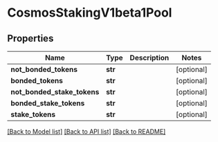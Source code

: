 # CosmosStakingV1beta1Pool

## Properties
Name | Type | Description | Notes
------------ | ------------- | ------------- | -------------
**not_bonded_tokens** | **str** |  | [optional] 
**bonded_tokens** | **str** |  | [optional] 
**not_bonded_stake_tokens** | **str** |  | [optional] 
**bonded_stake_tokens** | **str** |  | [optional] 
**stake_tokens** | **str** |  | [optional] 

[[Back to Model list]](../README.md#documentation-for-models) [[Back to API list]](../README.md#documentation-for-api-endpoints) [[Back to README]](../README.md)

